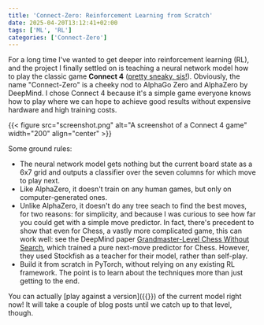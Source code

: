 ```yaml
---
title: 'Connect-Zero: Reinforcement Learning from Scratch'
date: 2025-04-20T13:12:41+02:00
tags: ['ML', 'RL']
categories: ['Connect-Zero']
---
```


For a long time I've wanted to get deeper into reinforcement learning (RL), and the project
I finally settled on is teaching a neural network model
how to play the classic game **Connect 4** ([pretty sneaky, sis!](https://www.youtube.com/watch?v=KN3nohBw_CE)).
Obviously, the name "Connect-Zero" is a cheeky nod to AlphaGo Zero
and AlphaZero by DeepMind.
I chose Connect 4 because it's a simple game everyone knows how to play where we can
hope to achieve good results without expensive hardware and high training costs.

{{< figure src="screenshot.png" alt="A screenshot of a Connect 4 game"
  width="200" align="center" >}}

Some ground rules:
- The neural network model gets nothing but the current board state as a 6x7 grid and
  outputs a classifier over the seven columns for which move to play next.
- Like AlphaZero, it doesn't train on any human games, but only on computer-generated ones.
- Unlike AlphaZero, it doesn't do any tree seach to find the best moves, for two reasons:
  for simplicity, and because I was curious to see how far you could get with a
  simple move predictor. In fact, there's precedent to show that even for Chess, a vastly
  more complicated game, this can work well: see the DeepMind paper
  [Grandmaster-Level Chess Without Search](https://arxiv.org/pdf/2402.04494v1), which
  trained a pure next-move predictor for Chess. However, they used Stockfish as a teacher
  for their model, rather than self-play.
- Build it from scratch in PyTorch, without relying on any existing RL framework. The
  point is to learn about the techniques more than just getting to the end.

You can actually [play against a version]({{<relref connect-4>}}) of the current model
right now! It will take a couple of blog posts until we catch up to that level, though.
